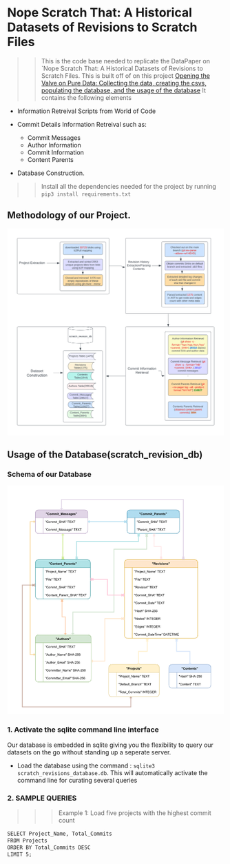 # Nope Scratch That: A Historical Datasets of Revisions to Scratch Files
>> This is the code base needed to replicate the DataPaper on `Nope Scratch That: A Historical Datasets of Revisions to Scratch Files. This is built off of on this project [Opening the Valve on Pure Data: Collecting the data, creating the csvs, populating the database, and the usage of the database](https://github.com/anishaislam8/visual_code_revisions) It contains the following elements 
- Information Retreival Scripts from World of Code

- Commit Details Information Retreival such as:

    - Commit Messages
    - Author Information
    - Commit Information
    - Content Parents

- Database Construction.

>> Install all the dependencies needed for the project by running `pip3 install requirements.txt`

## Methodology of our Project. 
![Screenshot](/files/msr_flow-1.png)

## Usage of the Database(scratch_revision_db)

### Schema of our Database
![Screenshot](/files/Schema%20(1)-1.png)
### 1. Activate the sqlite command line interface
Our database is embedded in sqlite giving you the flexibility to query our datasets on the go without standing up a seperate server. 
- Load the database using the command : `sqlite3 scratch_revisions_database.db`. This will automatically activate the command line for curating several queries

### 2. SAMPLE QUERIES

>>> Example 1: Load five projects with the highest commit count
```
SELECT Project_Name, Total_Commits
FROM Projects
ORDER BY Total_Commits DESC
LIMIT 5;
```




